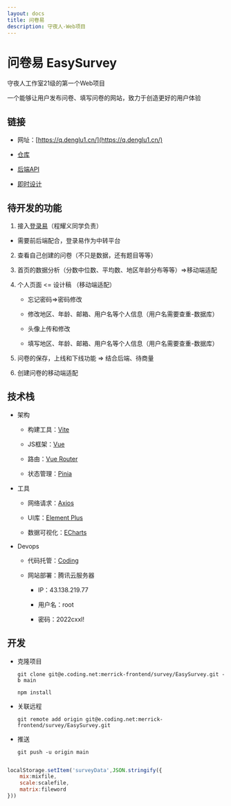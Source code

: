 ```yaml
---
layout: docs
title: 问卷易
description: 守夜人-Web项目
---
```


# 问卷易 EasySurvey

守夜人工作室21级的第一个Web项目

一个能够让用户发布问卷、填写问卷的网站，致力于创造更好的用户体验

## 链接

- 网址：[https://q.denglu1.cn/](https://q.denglu1.cn/)

- [仓库](https://merrick-frontend.coding.net/p/survey/d/EasySurvey/git)

- [后端API](https://www.eolink.com/share/index?shareCode=JffpuD)

- [即时设计](https://js.design/f/8plQZ9?topPermission=3&p=mDFYoMNU7b)

## 待开发的功能

1. 接入[登录易](https://open.denglu.net.cn/web/pages/app-docs.html)（程耀义同学负责）

- 需要前后端配合，登录易作为中转平台

2. 查看自己创建的问卷（不只是数据，还有题目等等）

3. 首页的数据分析（分数中位数、平均数、地区年龄分布等等）=>移动端适配

4. 个人页面 <= 设计稿 （移动端适配）

    - 忘记密码=>密码修改

    - 修改地区、年龄、邮箱、用户名等个人信息（用户名需要查重-数据库）

    - 头像上传和修改

    - 填写地区、年龄、邮箱、用户名等个人信息（用户名需要查重-数据库）

5. 问卷的保存，上线和下线功能 => 结合后端、待商量

6. 创建问卷的移动端适配

## 技术栈

- 架构

    - 构建工具：[Vite](https://cn.vitejs.dev/)

    - JS框架：[Vue](https://cn.vuejs.org/)

    - 路由：[Vue Router](https://router.vuejs.org/zh/)

    - 状态管理：[Pinia](https://pinia.web3doc.top/)

- 工具

    - 网络请求：[Axios](https://www.axios-http.cn/)

    - UI库：[Element Plus](https://element-plus.gitee.io/zh-CN/)

    - 数据可视化：[ECharts](https://echarts.apache.org/zh/index.html)

- Devops

    - 代码托管：[Coding](https://coding.net/)

    - 网站部署：腾讯云服务器

        - IP：43.138.219.77

        - 用户名：root

        - 密码：2022cxxl!

## 开发

- 克隆项目

    `git clone git@e.coding.net:merrick-frontend/survey/EasySurvey.git -b main`

    `npm install`

- 关联远程

    `git remote add origin git@e.coding.net:merrick-frontend/survey/EasySurvey.git`

- 推送

    `git push -u origin main`


``` js

localStorage.setItem('surveyData',JSON.stringify({
    mix:mixfile,
    scale:scalefile,
    matrix:fileword
}))

```